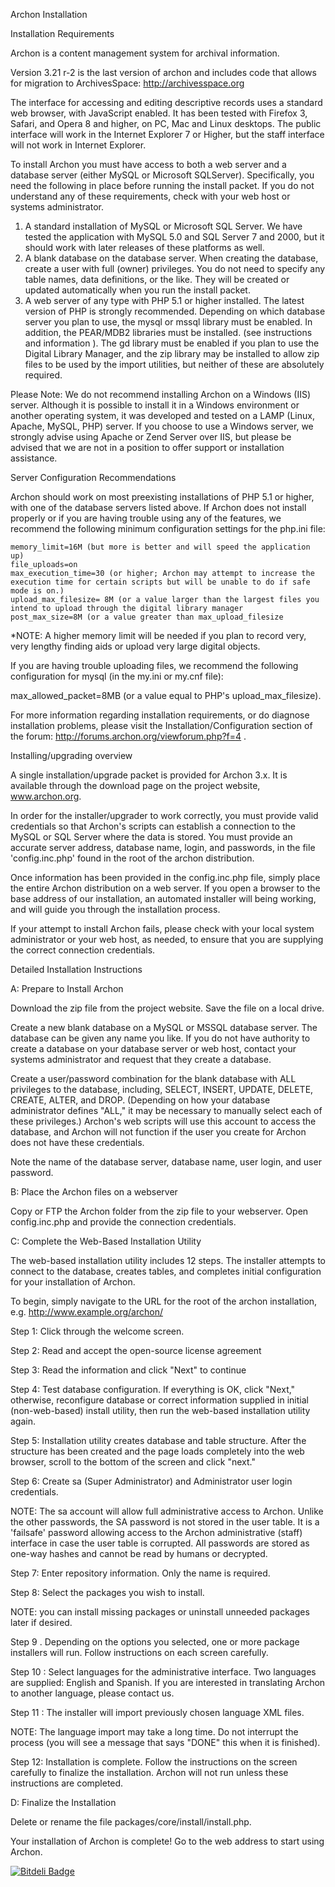 Archon Installation

Installation Requirements

Archon is a content management system for archival information.

Version 3.21 r-2 is the last version of archon and includes code that allows for migration to ArchivesSpace: http://archivesspace.org

The interface for accessing and editing descriptive records uses a standard web browser, with JavaScript enabled. It has been tested with Firefox 3, Safari, and Opera 8 and higher, on PC, Mac and Linux desktops. The public interface will work in the Internet Explorer 7 or Higher, but the staff interface will not work in Internet Explorer.

To install Archon you must have access to both a web server and a database server (either MySQL or Microsoft SQLServer). Specifically, you need the following in place before running the install packet. If you do not understand any of these requirements, check with your web host or systems administrator.

   1. A standard installation of MySQL or Microsoft SQL Server. We have tested the application with MySQL 5.0 and SQL Server 7 and 2000, but it should work with later releases of these platforms as well.
   2. A blank database on the database server. When creating the database, create a user with full (owner) privileges. You do not need to specify any table names, data definitions, or the like. They will be created or updated automatically when you run the install packet.
  3. A web server of any type with PHP 5.1 or higher installed. The latest version of PHP is strongly recommended. Depending on which database server you plan to use, the mysql or mssql library must be enabled. In addition, the PEAR/MDB2 libraries must be installed. (see instructions and information ). The gd library must be enabled if you plan to use the Digital Library Manager, and the zip library may be installed to allow zip files to be used by the import utilities, but neither of these are absolutely required.
    
Please Note: We do not recommend installing Archon on a Windows (IIS) server. Although it is possible to install it in a Windows environment or another operating system, it was developed and tested on a LAMP (Linux, Apache, MySQL, PHP) server. If you choose to use a Windows server, we strongly advise using Apache or Zend Server over IIS, but please be advised that we are not in a position to offer support or installation assistance.

Server Configuration Recommendations

Archon should work on most preexisting installations of PHP 5.1 or higher, with one of the database servers listed above. If Archon does not install properly or if you are having trouble using any of the features, we recommend the following minimum configuration settings for the php.ini file:

    memory_limit=16M (but more is better and will speed the application up)
    file_uploads=on
    max_execution_time=30 (or higher; Archon may attempt to increase the execution time for certain scripts but will be unable to do if safe mode is on.)
    upload_max_filesize= 8M (or a value larger than the largest files you intend to upload through the digital library manager
    post_max_size=8M (or a value greater than max_upload_filesize

*NOTE: A higher memory limit will be needed if you plan to record very, very lengthy finding aids or upload very large digital objects.

If you are having trouble uploading files, we recommend the following configuration for mysql (in the my.ini or my.cnf file):

max_allowed_packet=8MB (or a value equal to PHP's upload_max_filesize).

For more information regarding installation requirements, or do diagnose installation problems, please visit the Installation/Configuration section of the forum: http://forums.archon.org/viewforum.php?f=4 .

Installing/upgrading overview

A single installation/upgrade packet is provided for Archon 3.x. It is available through the download page on the project website, www.archon.org.

In order for the installer/upgrader to work correctly, you must provide valid credentials so that Archon's scripts can establish a connection to the MySQL or SQL Server where the data is stored. You must provide an accurate server address, database name, login, and passwords, in the file 'config.inc.php' found in the root of the archon distribution.

Once information has been provided in the config.inc.php file, simply place the entire Archon distribution on a web server. If you open a browser to the base address of our installation, an automated installer will being working, and will guide you through the installation process.

If your attempt to install Archon fails, please check with your local system administrator or your web host, as needed, to ensure that you are supplying the correct connection credentials.

Detailed Installation Instructions

A: Prepare to Install Archon

Download the zip file from the project website. Save the file on a local drive.

Create a new blank database on a MySQL or MSSQL database server. The database can be given any name you like. If you do not have authority to create a database on your database server or web host, contact your systems administrator and request that they create a database.

Create a user/password combination for the blank database with ALL privileges to the database, including, SELECT, INSERT, UPDATE, DELETE, CREATE, ALTER, and DROP. (Depending on how your database administrator defines "ALL," it may be necessary to manually select each of these privileges.) Archon's web scripts will use this account to access the database, and Archon will not function if the user you create for Archon does not have these credentials.

Note the name of the database server, database name, user login, and user password.

B: Place the Archon files on a webserver

Copy or FTP the Archon folder from the zip file to your webserver. Open config.inc.php and provide the connection credentials.

C: Complete the Web-Based Installation Utility

The web-based installation utility includes 12 steps. The installer attempts to connect to the database, creates tables, and completes initial configuration for your installation of Archon.

To begin, simply navigate to the URL for the root of the archon installation, e.g. http://www.example.org/archon/

Step 1: Click through the welcome screen.

Step 2: Read and accept the open-source license agreement

Step 3: Read the information and click "Next" to continue

Step 4: Test database configuration. If everything is OK, click "Next," otherwise, reconfigure database or correct information supplied in initial (non-web-based) install utility, then run the web-based installation utility again.

Step 5: Installation utility creates database and table structure. After the structure has been created and the page loads completely into the web browser, scroll to the bottom of the screen and click "next."

Step 6: Create sa (Super Administrator) and Administrator user login credentials.

NOTE: The sa account will allow full administrative access to Archon. Unlike the other passwords, the SA password is not stored in the user table. It is a 'failsafe' password allowing access to the Archon administrative (staff) interface in case the user table is corrupted. All passwords are stored as one-way hashes and cannot be read by humans or decrypted.

Step 7: Enter repository information. Only the name is required.

Step 8: Select the packages you wish to install.

NOTE: you can install missing packages or uninstall unneeded packages later if desired.

Step 9 . Depending on the options you selected, one or more package installers will run. Follow instructions on each screen carefully.

Step 10 : Select languages for the administrative interface. Two languages are supplied: English and Spanish. If you are interested in translating Archon to another language, please contact us.

Step 11 : The installer will import previously chosen language XML files.

NOTE: The language import may take a long time. Do not interrupt the process (you will see a message that says "DONE" this when it is finished).

Step 12: Installation is complete. Follow the instructions on the screen carefully to finalize the installation. Archon will not run unless these instructions are completed.

D: Finalize the Installation

Delete or rename the file packages/core/install/install.php.

Your installation of Archon is complete! Go to the web address to start using Archon.


[![Bitdeli Badge](https://d2weczhvl823v0.cloudfront.net/archonproject/archon/trend.png)](https://bitdeli.com/free "Bitdeli Badge")

